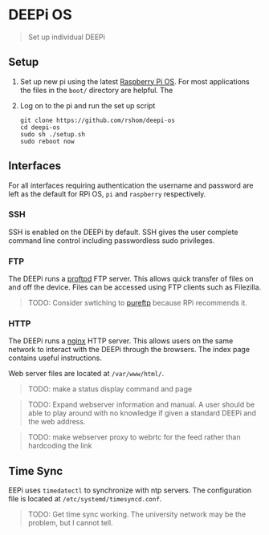 # DEEPi OS #
> Set up individual DEEPi

## Setup ##

1. Set up new pi using the latest [Raspberry Pi
   OS](https://www.raspberrypi.com/software/operating-systems/). For
   most applications the files in the `boot/` directory are helpful. The 
   
2. Log on to the pi and run the set up script
   
   ```
   git clone https://github.com/rshom/deepi-os
   cd deepi-os
   sudo sh ./setup.sh
   sudo reboot now
   ```

## Interfaces ##
  
For all interfaces requiring authentication the username and password
are left as the default for RPi OS, `pi` and `raspberry` respectively.
  
### SSH ###
  
SSH is enabled on the DEEPi by default. SSH gives the user complete
command line control including passwordless sudo privileges.
  
### FTP ###
  
The DEEPi runs a [proftpd]() FTP server. This allows quick transfer of
files on and off the device. Files can be accessed using FTP clients
such as Filezilla.
  
> TODO: Consider swtiching to
> [pureftp](https://www.raspberrypi.org/documentation/remote-access/ftp.md)
> because RPi recommends it.
  
### HTTP ###
  
The DEEPi runs a [nginx](https://www.nginx.com/) HTTP server. This
allows users on the same network to interact with the DEEPi through
the browsers. The index page contains useful instructions.
  
Web server files are located at `/var/www/html/`. 
  
> TODO: make a status display command and page
 
> TODO: Expand webserver information and manual. A user should be able
> to play around with no knowledge if given a standard DEEPi and the
> web address.
  
> TODO: make webserver proxy to webrtc for the feed rather than
> hardcoding the link
  
  
## Time Sync ##
  
EEPi uses `timedatectl` to synchronize with ntp servers. The configuration
file is located at `/etc/systemd/timesyncd.conf`.
  
> TODO: Get time sync working. The university network may be the
> problem, but I cannot tell.


